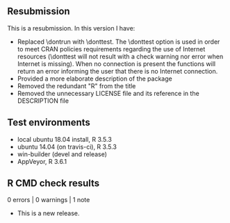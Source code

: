 ## Resubmission
This is a resubmission. In this version I have:

* Replaced \dontrun with \donttest. The \donttest option is used
  in order to meet CRAN policies requirements regarding the use
  of Internet resources (\donttest will not result with a check warning
  nor error when Internet is missing). When no connection is present
  the functions will return an error informing the user that there
  is no Internet connection. 
* Provided a more elaborate description of the package
* Removed the redundant "R" from the title
* Removed the unnecessary LICENSE file and its reference in the
  DESCRIPTION file

## Test environments
* local ubuntu 18.04 install, R 3.5.3
* ubuntu 14.04 (on travis-ci), R 3.5.3
* win-builder (devel and release)
* AppVeyor, R 3.6.1

## R CMD check results

0 errors | 0 warnings | 1 note

* This is a new release.
